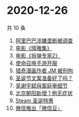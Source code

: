# 2020-12-26

共 10 条

<!-- BEGIN ZHIHUSEARCH -->
<!-- 最后更新时间 Sat Dec 26 2020 00:16:44 GMT+0800 (CST) -->
1. [阿里巴巴涉嫌垄断被调查](https://www.zhihu.com/search?q=阿里巴巴)
1. [电影《晴雅集》](https://www.zhihu.com/search?q=晴雅集)
1. [电影《拆弹专家2》](https://www.zhihu.com/search?q=拆弹专家2)
1. [使命召唤手游开服](https://www.zhihu.com/search?q=使命召唤手游)
1. [猎奇漫画作者 JM 被刑拘](https://www.zhihu.com/search?q=jm帝国漫画)
1. [圣诞节文案准备好了吗？](https://www.zhihu.com/search?q=圣诞节祝福)
1. [吴谢宇弑母案庭审细节](https://www.zhihu.com/search?q=北大吴谢宇)
1. [北京朝阳新增 1 例无症状](https://www.zhihu.com/search?q=北京疫情)
1. [Steam 圣诞特惠](https://www.zhihu.com/search?q=steam)
1. [微信推出「微信豆」](https://www.zhihu.com/search?q=微信豆)
<!-- END ZHIHUSEARCH -->
